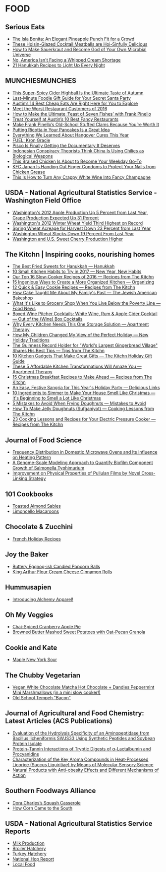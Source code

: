 # FOOD

## Serious Eats
- [The Isla Bonita: An Elegant Pineapple Punch Fit for a Crowd](http://feeds.seriouseats.com/~r/seriouseatsfeaturesvideos/~3/HPMRUtr41Ck/make-ahead-holiday-party-punch-tropical-sparkling-pineapple-isla-bonita.html)
- [These Hoisin-Glazed Cocktail Meatballs are Hoi-Sinfully Delicious](http://feeds.seriouseats.com/~r/seriouseatsfeaturesvideos/~3/Tw66EVTUIuM/hoisin-glazed-cocktail-meatballs.html)
- [How to Make Sauerkraut and Become God of Your Own Microbial Universe](http://feeds.seriouseats.com/~r/seriouseatsfeaturesvideos/~3/mKr7bQmnPZM/how-to-make-sauerkraut-at-home-fermentation.html)
- [No, America Isn't Facing a Whipped Cream Shortage](http://feeds.seriouseats.com/~r/seriouseatsfeaturesvideos/~3/GsbBeGxE1a0/homemade-whipped-cream-variations-reddi-wip-shortage.html)
- [21 Hanukkah Recipes to Light Up Every Night](http://feeds.seriouseats.com/~r/seriouseatsfeaturesvideos/~3/b46gGpkWPOo/21-hanukkah-recipes.html)

## MUNCHIESMUNCHIES
- [This Super-Spicy Cider Highball Is the Ultimate Taste of Autumn](https://munchies.vice.com/en/articles/this-super-spicy-cider-highball-is-the-ultimate-taste-of-autumn)
- [Last-Minute Foodie Gift Guide for Your Secret Santa Party](https://munchies.vice.com/en/articles/the-foodie-gift-guide-to-your-secret-santa-party)
- [Austin’s 14 Best Cheap Eats Are Right Here for You to Explore](https://munchies.vice.com/en/articles/austins-14-best-cheap-eats-are-right-here-for-you-to-explore)
- [Meet the Worst Restaurant Customers of 2016](https://munchies.vice.com/en/articles/meet-the-worst-restaurant-customers-of-2016)
- [How to Make the Ultimate ‘Feast of Seven Fishes’ with Frank Pinello](https://munchies.vice.com/en/articles/frank-pinello-gave-us-his-feast-of-seven-fishes-family-recipes)
- [Treat Yourself at Austin’s 10 Best Fancy Restaurants](https://munchies.vice.com/en/articles/treat-yourself-at-austins-10-best-fancy-restaurants)
- [Make Frank Pinello’s Old-School Stuffed Clams Because You’re Worth It](https://munchies.vice.com/en/articles/make-frank-pinellos-old-school-stuffed-clams)
- [Putting Ricotta in Your Pancakes Is a Great Idea](https://munchies.vice.com/en/articles/putting-cheese-in-your-pancakes-is-a-great-idea)
- [Everything We Learned About Hangover Cures This Year](https://munchies.vice.com/en/articles/everything-we-learned-about-hangover-cures-this-year)
- [FUEL: Kron Gracie](https://munchies.vice.com/en/videos/fuel-kron-gracie)
- [Pisco Is Finally Getting the Documentary It Deserves](https://munchies.vice.com/en/articles/pisco-is-finally-getting-the-documentary-it-deserves)
- [Indonesian Conspiracy Theorists Think China Is Using Chilies as Biological Weapons](https://munchies.vice.com/en/articles/indonesian-conspiracy-theorists-think-china-is-using-chilies-as-biological-weapons)
- [This Braised Chicken Is About to Become Your Weekday Go-To](https://munchies.vice.com/en/articles/this-braised-chicken-is-about-to-become-your-weekday-go-to)
- [KFC Japan Is Handing Out Finger Condoms to Protect Your Nails from Chicken Grease](https://munchies.vice.com/en/articles/kfc-japan-is-handing-out-finger-condoms-to-protect-your-nails-from-chicken-grease)
- [This Is How to Turn Any Crappy White Wine Into Fancy Champagne](https://munchies.vice.com/en/articles/how-to-make-wine-into-champagne)

## USDA - National Agricultural Statistics Service - Washington Field Office
- [Washington's 2012 Apple Production Up 5 Percent from Last Year, Grape Production Expected Up 31 Percent](http://www.nass.usda.gov/Statistics_by_State/Washington/Publications/Current_News_Release/appleaug.pdf)
- [Washington's 2012 Winter Wheat Yield Third Highest on Record](http://www.nass.usda.gov/Statistics_by_State/Washington/Publications/Current_News_Release/wwhtaug.pdf)
- [Spring Wheat Acreage for Harvest Down 23 Percent from Last Year](http://www.nass.usda.gov/Statistics_by_State/Washington/Publications/Current_News_Release/junacre.pdf)
- [Washington Wheat Stocks Down 19 Percent From Last Year](http://www.nass.usda.gov/Statistics_by_State/Washington/Publications/Current_News_Release/grstkjun.pdf)
- [Washington and U.S. Sweet Cherry Production Higher](http://www.nass.usda.gov/Statistics_by_State/Washington/Publications/Current_News_Release/swtchery.pdf)

## The Kitchn | Inspiring cooks, nourishing homes
- [The Best Fried Sweets for Hanukkah — Hanukkah](http://feedproxy.google.com/~r/apartmenttherapy/thekitchn/~3/03M327GToGI/the-best-fried-sweets-for-hanukkah-238404)
- [10 Small Kitchen Habits to Try in 2017 — New Year, New Habits](http://feedproxy.google.com/~r/apartmenttherapy/thekitchn/~3/iM_jfUaU_pM/10-small-kitchen-habits-to-try-in-2017-238526)
- [Our Top 16 Slow-Cooker Recipes of 2016 — Recipes from The Kitchn](http://feedproxy.google.com/~r/apartmenttherapy/thekitchn/~3/cukBJ7wx2-w/our-top-16-slow-cooker-recipes-of-2016-238497)
- [15 Ingenious Ways to Create a More Organized Kitchen — Organizing](http://feedproxy.google.com/~r/apartmenttherapy/thekitchn/~3/46cFt9BIiZA/15-ingenious-ways-to-create-a-more-organized-kitchen-238527)
- [12 Quick &amp; Easy Cookie Recipes — Recipes from The Kitchn](http://feedproxy.google.com/~r/apartmenttherapy/thekitchn/~3/mGXwpoId2r4/12-quick-amp-easy-cookie-recipes-238483)
- [How Cake Taught Me About My Family's Past — The Jewish American Bakeshop](http://feedproxy.google.com/~r/apartmenttherapy/thekitchn/~3/XkX74GoWZHc/how-cake-taught-me-about-my-familys-past-238408)
- [What It's Like to Grocery Shop When You Live Below the Poverty Line — Food News](http://feedproxy.google.com/~r/apartmenttherapy/thekitchn/~3/uuEbgEwj4J4/what-its-like-to-grocery-shop-when-you-live-below-the-poverty-line-239625)
- [Boxed Wine Pitcher Cocktails: White Wine, Rum &amp; Apple Cider Cocktail — Out of the (Wine) Box Cocktails](http://feedproxy.google.com/~r/apartmenttherapy/thekitchn/~3/5MexlFTSWaE/boxed-wine-pitcher-cocktails-white-wine-rum-apple-cider-cocktail-226797)
- [Why Every Kitchen Needs This One Storage Solution — Apartment Therapy](http://feedproxy.google.com/~r/apartmenttherapy/thekitchn/~3/sfeQ_tV8_mU/why-every-kitchen-needs-this-one-storage-solution-239766)
- [How My Children Changed My View of the Perfect Holiday — New Holiday Traditions](http://feedproxy.google.com/~r/apartmenttherapy/thekitchn/~3/uaZFtaqEPFI/how-my-children-changed-my-view-of-the-perfect-holiday-238444)
- [The Guinness Record Holder for "World's Largest Gingerbread Village" Shares His Best Tips — Tips from The Kitchn](http://feedproxy.google.com/~r/apartmenttherapy/thekitchn/~3/QHVWksKzY_s/the-guinness-record-holder-for-worlds-largest-gingerbread-village-shares-his-best-tips-239914)
- [10 Kitchen Gadgets That Make Great Gifts — The Kitchn Holiday Gift Guide](http://feedproxy.google.com/~r/apartmenttherapy/thekitchn/~3/ASt8hQIIEvI/10-kitchen-gadgets-that-make-great-gifts-kitchn-holiday-gift-guide-2016-238415)
- [These 5 Affordable Kitchen Transformations Will Amaze You — Apartment Therapy](http://feedproxy.google.com/~r/apartmenttherapy/thekitchn/~3/YfflF1YPdt8/these-5-affordable-kitchen-transformations-will-amaze-you-239760)
- [15 Christmas Breakfast Recipes to Make Ahead — Recipes from The Kitchn](http://feedproxy.google.com/~r/apartmenttherapy/thekitchn/~3/MjZR1QGeKs0/15-christmas-breakfast-recipes-to-make-ahead-238484)
- [An Easy, Festive Sangria for This Year's Holiday Party — Delicious Links](http://feedproxy.google.com/~r/apartmenttherapy/thekitchn/~3/7vRBXIcSyug/an-easy-festive-sangria-for-this-years-holiday-party-239762)
- [10 Ingredients to Simmer to Make Your House Smell Like Christmas — It's Beginning to Smell a Lot Like Christmas](http://feedproxy.google.com/~r/apartmenttherapy/thekitchn/~3/eihfHw3MEPI/10-ingredients-to-toss-in-a-pot-and-simmer-to-make-your-house-smell-like-christmas-238405)
- [5 Mistakes to Avoid When Frying Doughnuts — Mistakes to Avoid](http://feedproxy.google.com/~r/apartmenttherapy/thekitchn/~3/hsP_ri3KQJU/5-mistakes-to-avoid-when-frying-doughnuts-238401)
- [How To Make Jelly Doughnuts (Sufganiyot) — Cooking Lessons from The Kitchn](http://feedproxy.google.com/~r/apartmenttherapy/thekitchn/~3/nNUYmixeJwM/how-to-make-jelly-doughnuts-sufganiyot-238400)
- [23 Cooking Lessons and Recipes for Your Electric Pressure Cooker — Recipes from The Kitchn](http://feedproxy.google.com/~r/apartmenttherapy/thekitchn/~3/ql6oeg0Axs8/23-cooking-lessons-and-recipes-for-your-electric-pressure-cooker-238503)

## Journal of Food Science
- [Frequency Distribution in Domestic Microwave Ovens and Its Influence on Heating Pattern](http://onlinelibrary.wiley.com/resolve/doi?DOI=10.1111%2F1750-3841.13587)
- [A Genome-Scale Modeling Approach to Quantify Biofilm Component Growth of Salmonella Typhimurium](http://onlinelibrary.wiley.com/resolve/doi?DOI=10.1111%2F1750-3841.13565)
- [Improvement on Physical Properties of Pullulan Films by Novel Cross-Linking Strategy](http://onlinelibrary.wiley.com/resolve/doi?DOI=10.1111%2F1750-3841.13577)

## 101 Cookbooks
- [Toasted Almond Sables](http://feeds.101cookbooks.com/~r/101Cookbooks/~3/rhEujEud1AI/toasted-almond-sables-recipe.html)
- [Limoncello Macaroons](http://feeds.101cookbooks.com/~r/101Cookbooks/~3/f6CucbctWxs/limoncello-macaroons-recipe.html)

## Chocolate & Zucchini
- [French Holiday Recipes](http://chocolateandzucchini.com/recipes/round-ups/french-holiday-recipes/)

## Joy the Baker
- [Buttery Eggnog-ish Candied Popcorn Balls](http://joythebaker.com/2016/12/buttery-eggnog-ish-candied-popcorn-balls/)
- [King Arthur Flour Cream Cheese Cinnamon Rolls](http://joythebaker.com/2016/12/king-arthur-flour-cream-cheese-cinnamon-rolls/)

## Hummusapien
- [Introducing Alchemy Apparel!](http://www.hummusapien.com/introducing-alchemy-apparel/)

## Oh My Veggies
- [Chai-Spiced Cranberry Apple Pie](http://ohmyveggies.com/chai-spiced-cranberry-apple-pie/)
- [Browned Butter Mashed Sweet Potatoes with Oat-Pecan Granola](http://ohmyveggies.com/brown-butter-mashed-sweet-potatoes/)

## Cookie and Kate
- [Maple New York Sour](http://feedproxy.google.com/~r/CookieAndKate/~3/xCwmWNfeJOM/)

## The Chubby Vegetarian
- [Vegan White Chocolate Matcha Hot Chocolate + Dandies Peppermint Mini Marshmallows (in a mini slow cooker!)](http://chubbyvegetarian.blogspot.com/2016/12/vegan-white-chocolate-matcha-hot.html)
- [Old School Tempeh "Bacon"](http://chubbyvegetarian.blogspot.com/2016/12/old-school-tempeh-bacon.html)

## Journal of Agricultural and Food Chemistry: Latest Articles (ACS Publications)
- [Evaluation of the Hydrolysis Specificity of an Aminopeptidase
from Bacillus licheniformis SWJS33 Using Synthetic
Peptides and Soybean Protein Isolate](http://feedproxy.google.com/~r/acs/jafcau/~3/PbXFIdi6Kjo/acs.jafc.6b04426)
- [Protein–Tannin Interactions of Tryptic Digests
of α-Lactalbumin and Procyanidins](http://feedproxy.google.com/~r/acs/jafcau/~3/Cb9SEaX75i0/acs.jafc.6b04256)
- [Characterization of the Key Aroma Compounds in Heat-Processed
Licorice (Succus Liquiritiae) by Means of Molecular Sensory Science](http://feedproxy.google.com/~r/acs/jafcau/~3/W5gICCYRtA8/acs.jafc.6b04499)
- [Natural Products with Anti-obesity Effects and Different
Mechanisms of Action](http://feedproxy.google.com/~r/acs/jafcau/~3/y0_9gTuFgng/acs.jafc.6b04468)

## Southern Foodways Alliance
- [Dora Charles’s Squash Casserole](http://www.southernfoodways.org/dora-charless-squash-casserole/)
- [How Corn Came to the South](http://www.southernfoodways.org/how-corn-came-to-the-south/)

## USDA - National Agricultural Statistics Service Reports
- [Milk Production](http://www.nass.usda.gov/Publications/Todays_Reports/reports/mkpr1216.pdf)
- [Broiler Hatchery](http://www.nass.usda.gov/Publications/Todays_Reports/reports/brls5116.pdf)
- [Turkey Hatchery](http://www.nass.usda.gov/Publications/Todays_Reports/reports/tkha1216.pdf)
- [National Hop Report](http://www.nass.usda.gov/Publications/Todays_Reports/reports/hopsan16.pdf)
- [Local Food](http://www.nass.usda.gov/Publications/Todays_Reports/reports/census16.pdf)


